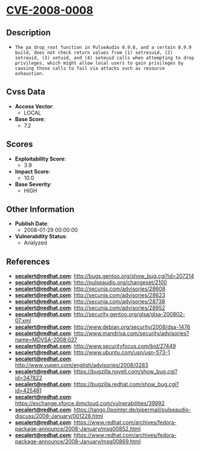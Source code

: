 
# [CVE-2008-0008](http://bugs.gentoo.org/show_bug.cgi?id=207214)

## Description

- `The pa_drop_root function in PulseAudio 0.9.8, and a certain 0.9.9 build, does not check return values from (1) setresuid, (2) setreuid, (3) setuid, and (4) seteuid calls when attempting to drop privileges, which might allow local users to gain privileges by causing those calls to fail via attacks such as resource exhaustion.`

## Cvss Data

- **Access Vector**:
  - LOCAL
- **Base Score**:
  - 7.2

## Scores

- **Exploitability Score**:
  - 3.9
- **Impact Score**:
  - 10.0
- **Base Severity**:
  - HIGH

## Other Information

- **Publish Date**:
  - 2008-01-29 00:00:00
- **Vulnerability Status**:
  - Analyzed

## References

- **secalert@redhat.com**: http://bugs.gentoo.org/show_bug.cgi?id=207214
- **secalert@redhat.com**: http://pulseaudio.org/changeset/2100
- **secalert@redhat.com**: http://secunia.com/advisories/28608
- **secalert@redhat.com**: http://secunia.com/advisories/28623
- **secalert@redhat.com**: http://secunia.com/advisories/28738
- **secalert@redhat.com**: http://secunia.com/advisories/28952
- **secalert@redhat.com**: http://security.gentoo.org/glsa/glsa-200802-07.xml
- **secalert@redhat.com**: http://www.debian.org/security/2008/dsa-1476
- **secalert@redhat.com**: http://www.mandriva.com/security/advisories?name=MDVSA-2008:027
- **secalert@redhat.com**: http://www.securityfocus.com/bid/27449
- **secalert@redhat.com**: http://www.ubuntu.com/usn/usn-573-1
- **secalert@redhat.com**: http://www.vupen.com/english/advisories/2008/0283
- **secalert@redhat.com**: https://bugzilla.novell.com/show_bug.cgi?id=347822
- **secalert@redhat.com**: https://bugzilla.redhat.com/show_bug.cgi?id=425481
- **secalert@redhat.com**: https://exchange.xforce.ibmcloud.com/vulnerabilities/39992
- **secalert@redhat.com**: https://tango.0pointer.de/pipermail/pulseaudio-discuss/2008-January/001228.html
- **secalert@redhat.com**: https://www.redhat.com/archives/fedora-package-announce/2008-January/msg00852.html
- **secalert@redhat.com**: https://www.redhat.com/archives/fedora-package-announce/2008-January/msg00869.html
